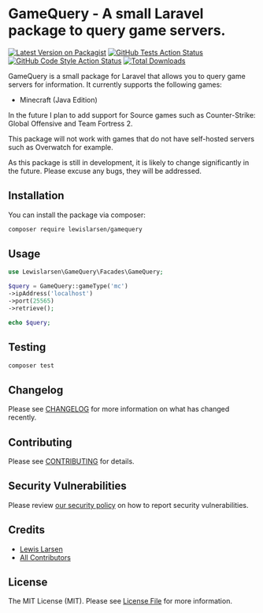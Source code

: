 # GameQuery - A small Laravel package to query game servers.

[![Latest Version on Packagist](https://img.shields.io/packagist/v/lewislarsen/gamequery.svg?style=flat-square)](https://packagist.org/packages/lewislarsen/gamequery)
[![GitHub Tests Action Status](https://img.shields.io/github/actions/workflow/status/lewislarsen/gamequery/run-tests.yml?branch=main&label=tests&style=flat-square)](https://github.com/lewislarsen/gamequery/actions?query=workflow%3Arun-tests+branch%3Amain)
[![GitHub Code Style Action Status](https://img.shields.io/github/actions/workflow/status/lewislarsen/gamequery/fix-php-code-style-issues.yml?branch=main&label=code%20style&style=flat-square)](https://github.com/lewislarsen/gamequery/actions?query=workflow%3A"Fix+PHP+code+style+issues"+branch%3Amain)
[![Total Downloads](https://img.shields.io/packagist/dt/lewislarsen/gamequery.svg?style=flat-square)](https://packagist.org/packages/lewislarsen/gamequery)

GameQuery is a small package for Laravel that allows you to query game servers for information. It currently supports
the following games:

- Minecraft (Java Edition)

In the future I plan to add support for Source games such as Counter-Strike: Global Offensive and Team Fortress 2.

This package will not work with games that do not have self-hosted servers such as Overwatch for example.

As this package is still in development, it is likely to change significantly in the future. Please excuse any bugs, they will be addressed.

## Installation

You can install the package via composer:

```bash
composer require lewislarsen/gamequery
```

## Usage

```php
use Lewislarsen\GameQuery\Facades\GameQuery;

$query = GameQuery::gameType('mc')
->ipAddress('localhost')
->port(25565)
->retrieve();

echo $query;
```

## Testing

```bash
composer test
```

## Changelog

Please see [CHANGELOG](CHANGELOG.md) for more information on what has changed recently.

## Contributing

Please see [CONTRIBUTING](CONTRIBUTING.md) for details.

## Security Vulnerabilities

Please review [our security policy](../../security/policy) on how to report security vulnerabilities.

## Credits

- [Lewis Larsen](https://github.com/lewislarsen)
- [All Contributors](../../contributors)

## License

The MIT License (MIT). Please see [License File](LICENSE.md) for more information.

